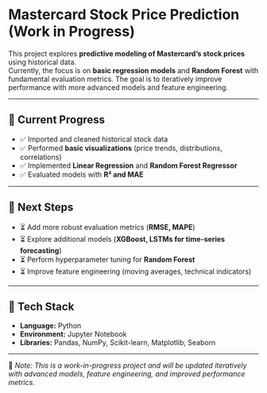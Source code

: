 # Mastercard Stock Price Prediction (Work in Progress)  

This project explores **predictive modeling of Mastercard’s stock prices** using historical data.  
Currently, the focus is on **basic regression models** and **Random Forest** with fundamental evaluation metrics. The goal is to iteratively improve performance with more advanced models and feature engineering.  

---

## 🔹 Current Progress  
- ✅ Imported and cleaned historical stock data  
- ✅ Performed **basic visualizations** (price trends, distributions, correlations)  
- ✅ Implemented **Linear Regression** and **Random Forest Regressor**  
- ✅ Evaluated models with **R² and MAE**  

---

## 🔹 Next Steps  
- ⏳ Add more robust evaluation metrics (**RMSE, MAPE**)  
- ⏳ Explore additional models (**XGBoost, LSTMs for time-series forecasting**)  
- ⏳ Perform hyperparameter tuning for **Random Forest**  
- ⏳ Improve feature engineering (moving averages, technical indicators)  

---

## 🔹 Tech Stack  
- **Language:** Python  
- **Environment:** Jupyter Notebook  
- **Libraries:** Pandas, NumPy, Scikit-learn, Matplotlib, Seaborn  

---

📌 *Note: This is a work-in-progress project and will be updated iteratively with advanced models, feature engineering, and improved performance metrics.*  

